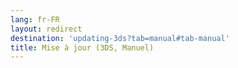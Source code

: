 ```yaml
---
lang: fr-FR
layout: redirect
destination: 'updating-3ds?tab=manual#tab-manual'
title: Mise à jour (3DS, Manuel)
---
```


